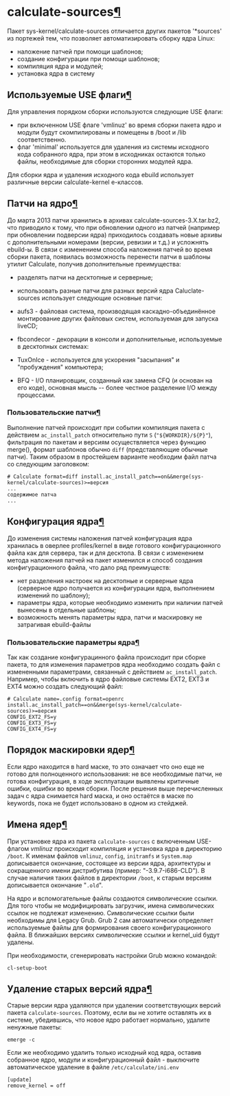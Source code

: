 # calculate-sources[¶](#calculate-sources)
Пакет sys-kernel/calculate-sources отличается других пакетов '\*sources' из портежей тем, что позволяет автоматизировать сборку ядра Linux:

* наложение патчей при помощи шаблонов;
* создание конфигурации при помощи шаблонов;
* компиляция ядра и модулей;
* установка ядра в систему

## Используемые USE флаги[¶](#Используемые-USE-флаги)
Для управления порядком сборки используются следующие USE флаги:

* при включенном USE флаге 'vmlinuz' во время сборки пакета ядро и модули будут скомпилированы и помещены в /boot и /lib соответственно.
* флаг 'minimal' используется для удаления из системы исходного кода собранного ядра, при этом в исходниках остаются только файлы, необходимые для сборки сторонних модулей ядра.

Для сборки ядра и удаления исходного кода ebuild использует различные версии calculate-kernel е-классов.

## Патчи на ядро[¶](#Патчи-на-ядро)

До марта 2013 патчи хранились в архивах calculate-sources-3.X.tar.bz2, что приводило к тому, что при обновлении одного из патчей (например при обновлении подверсии ядра) приходилось создавать новые архивы с дополнительными номерами (версии, ревизии и т.д.) и усложнять ebuild-ы.
В связи с изменением способа наложения патчей во время сборки пакета, появилась возможность перенести патчи в шаблоны утилит Calculate, получив дополнительные преимущества:

* разделять патчи на десктопные и серверные;
* использовать разные патчи для разных версий ядра
Caluclate-sources использует следующие основные патчи:

* aufs3 - файловая система, производящая каскадно-объединённое монтирование других файловых систем, используемая для запуска liveCD;
* fbcondecor - декорации в консоли
и дополнительные, используемые в десктопных системах:

* TuxOnIce - используется для ускорения "засыпания" и "пробуждения" компьютера;
* BFQ - I/O планировщик, созданный как замена CFQ (и основан на его коде), основная мысль -- более честное разделение I/O между процессами.

### Пользовательские патчи[¶](#Пользовательские-патчи)

Выполнение патчей происходит при событии компиляция пакета с действием `ac_install_patch` относительно пути `S` (`"${WORKDIR}/${P}"`), фильтрация по пакетам и версиям осуществляется через функцию merge(), формат шаблонов обычно `diff` (представляющие обычные патчи). Таким образом в простейшем варианте необходим файл патча со следующим заголовком:

    
    # Calculate format=diff install.ac_install_patch==on&&merge(sys-kernel/calculate-sources)>=версия
    ...
    содержимое патча
    ...
    

## Конфигурация ядра[¶](#Конфигурация-ядра)

До изменения системы наложения патчей конфигурация ядра хранилась в оверлее profiles/kernel в виде готового конфигурационного файла как для сервера, так и для десктопа.
В связи с изменением метода наложения патчей на пакет изменился и способ создания конфигурационного файла, что дало ряд преимуществ:

* нет разделения настроек на десктопные и серверные ядра (серверное ядро получается из конфигурации ядра, выполнением изменений по шаблону);
* параметры ядра, которые необходимо изменить при наличии патчей вынесены в отдельные шаблоны;
* возможность менять параметры ядра, патчи и маскировку не затрагивая ebuild-файлы

### Пользовательские параметры ядра[¶](#Пользовательские-параметры-ядра)

Так как создание конфигурацинного файла происходит при сборке пакета, то для изменения параметров ядра необходимо создать файл с измененными параметрами, связанный с действием `ac_install_patch`. Например, чтобы включить в ядро файловые системы EXT2, EXT3 и EXT4 можно создать следующий файл:

    
    # Calculate name=.config format=openrc install.ac_install_patch==on&&merge(sys-kernel/calculate-sources)>=версия
    CONFIG_EXT2_FS=y
    CONFIG_EXT3_FS=y
    CONFIG_EXT4_FS=y
    

## Порядок маскировки ядер[¶](#Порядок-маскировки-ядер)

Если ядро находится в hard маске, то это означает что оно еще не готово для полноценного использования: не все необходимые патчи, не готова конфигурация, в ходе эксплуатации выявлены критичные ошибки, ошибки во время сборки. После решения выше перечисленных задач с ядра снимается hard маска, и оно остаётся в маске по keywords, пока не будет использовано в одном из стейджей.

## Имена ядер[¶](#Имена-ядер)

При установке ядра из пакета `calculate-sources` с включенным USE-флагом _vmlinuz_ происходит компиляция и установка ядра в директорию `/boot`. К именам файлов `vmlinuz`, `config`, `initramfs` и `System.map` дописывается окончание, состоящее из версии ядра, архитектуры и сокращенного имени дистрибутива (пример: "-3.9.7-i686-CLD"). В случае наличия таких файлов в директории `/boot`, к старым версиям дописывается окончание "`.old`".

На ядро и вспомогательные файлы создаются символические ссылки. Для того чтобы не модифицировать загрузчик, имена символических ссылок не подлежат изменению. Символические ссылки были необходимы для Legacy Grub. Grub 2 сам автоматически определяет используемые файлы для формирования своего конфигурационного файла. В ближайших версиях символические ссылки и kernel\_uid будут удалены.

При необходимости, сгенерировать настройки Grub можно командой:

    
    cl-setup-boot
    

## Удаление старых версий ядра[¶](#Удаление-старых-версий-ядра)

Старые версии ядра удаляются при удалении соответствующих версий пакета `calculate-sources`. Поэтому, если вы не хотите оставлять их в системе, убедившись, что новое ядро работает нормально, удалите ненужные пакеты:

    
    emerge -c
    

Если же необходимо удалить только исходный код ядра, оставив собранное ядро, модули и конфигурационный файл - выключите автоматическое удаление в файле `/etc/calculate/ini.env`

    
    [update]
    remove_kernel = off